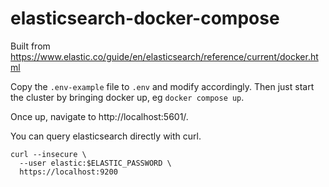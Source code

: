 # elasticsearch-docker-compose

Built from https://www.elastic.co/guide/en/elasticsearch/reference/current/docker.html

Copy the `.env-example` file to `.env` and modify accordingly. Then just start the cluster by bringing docker up, eg `docker compose up`.

Once up, navigate to http://localhost:5601/.

You can query elasticsearch directly with curl.

```
curl --insecure \
  --user elastic:$ELASTIC_PASSWORD \
  https://localhost:9200
```
